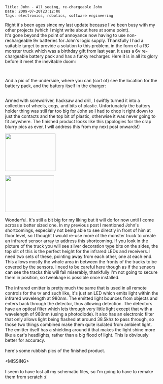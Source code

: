     Title: John - All seeing, re-chargeable John
    Date: 2009-07-20T23:12:00
    Tags: electronics, robotics, software engineering
<!-- more -->

<p>Right it's been ages since my last update because I've been busy with my other projects (which I might write about here at some point).<br />It's gone beyond the point of annoyance now having to use non-rechargeable 9v batteries for John's logic supply. Thankfully I had a suitable target to provide a solution to this problem, in the form of a RC monster truck which was a birthday gift from last year. It uses a 6v re-chargeable battery pack and has a funky recharger. Here it is in all its glory before it meet the inevitable doom:</p>
<p><img src="/blogengine/image.axd?picture=2009%2f7%2frc_monster.jpg" alt="" /></p>
<p><br />And a pic of the underside, where you can (sort of) see the location for the battery pack, and the battery itself in the charger:</p>
<p><img src="/blogengine/image.axd?picture=2009%2f7%2frc_monster_underneath.jpg" alt="" /><br /><br />Armed with screwdriver, hacksaw and drill, I swiftly turned it into a collection of wheels, cogs, and bits of plastic. Unfortunately the battery holder thing was still far too big for John so I had to chop it right down to just the contacts and the top bit of plastic, otherwise it was never going to fit anywhere. The finished product looks like this (apologies for the crap blurry pics as ever, I will address this from my next post onwards!)</p>
<p><img src="/blogengine/image.axd?picture=2009%2f7%2fbatt_pack_1.jpg" alt="" width="163" height="122" /></p>
<p></p>
<p><img src="/blogengine/image.axd?picture=2009%2f7%2fbatt_pack_2.jpg" alt="" width="159" height="119" /><br /><br />Wonderful. It's still a bit big for my liking but it will do for now until I come across a better sized one. In my previous post I mentioned John's shortcomings, especially not being able to see directly in front of him at floor level, so I thought I would re-use more of the monster truck to create an infrared sensor array to address this shortcoming. If you look in the picture of the truck you will see silver decoration type bits on the sides, the top slit of this is the perfect height for the infrared LEDs and receivers. I need two sets of these, pointing away from each other, one at each end. This allows mostly the whole area in between the fronts of the tracks to be covered by the sensors. I need to be careful here though as if the sensors can see the tracks this will fail miserably, thankfully I'm not going to secure them in position, so tweakage is possible once installed.<br /><br />The infrared emitter is pretty much the same that is used in all remote controls for the tv and such like, it's just an LED which emits light within the infrared wavelength at 980nm. The emitted light bounces from objects and enters back through the detector, thus allowing detection. The detectors have an optical filter which lets through very little light except that with a wavelength of 980nm (using a photodiode). It also has an electronic filter that only allows light being flashed at around 38.5khz to pass through, so those two things combined make them quite isolated from ambient light. The emitter itself has a shielding around it that makes the light shine more like a car's headlights, rather than a big flood of light. This is obviously better for accuracy.<br /><br />here's some rubbish pics of the finished product.<br /><br />&lt;MISSING&gt;<br /><br />I seem to have lost all my schematic files, so I'm going to have to remake them from scratch :(</p>